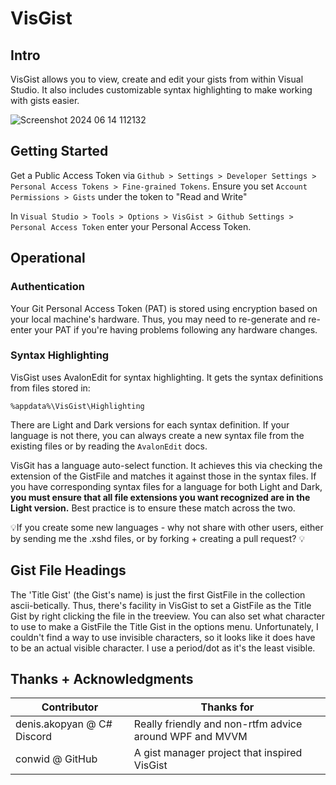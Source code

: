 ﻿# VisGist

## Intro
VisGist allows you to view, create and edit your gists from within Visual Studio. It also includes customizable syntax highlighting to make working with gists easier.

![Screenshot 2024 06 14 112132](Images/Screenshot%202024-06-14%20112132.png)

## Getting Started

Get a Public Access Token via `Github > Settings > Developer Settings > Personal Access Tokens > Fine-grained Tokens`. Ensure you set `Account Permissions > Gists` under the token to "Read and Write"

In `Visual Studio > Tools > Options > VisGist > Github Settings > Personal Access Token` enter your Personal Access  Token.

## Operational

### Authentication

Your Git Personal Access Token (PAT) is stored using encryption based on your local machine's hardware. Thus, you may need to re-generate and re-enter your PAT if you're having problems following any hardware changes. 

### Syntax Highlighting

VisGist uses AvalonEdit for syntax highlighting. It gets the syntax definitions from files stored in:

`%appdata%\VisGist\Highlighting`

There are Light and Dark versions for each syntax definition. If your language is not there, you can always create a new syntax file from the existing files or by reading the `AvalonEdit` docs. 

VisGit has a language auto-select function. It achieves this via checking the extension of the GistFile and matches it against those in the syntax files. If you have corresponding syntax files for a language for both Light and Dark, **you must ensure that all file extensions you want recognized are in the Light version.** Best practice is to ensure these match across the two. 

💡If you create some new languages - why not share with other users, either by sending me the .xshd files, or by forking + creating a pull request? 💡

## Gist File Headings

The 'Title Gist' (the Gist's name) is just the first GistFile in the collection ascii-betically. Thus, there's facility in VisGist to set a GistFile as the Title Gist by right clicking the file in the treeview. You can also set what character to use to make a GistFile the Title Gist in the options menu. Unfortunately, I couldn't find a way to use invisible characters, so it looks like it does have to be an actual visible character. I use a period/dot as it's the least visible.

## Thanks + Acknowledgments

|Contributor|Thanks for|
|-|-|
|denis.akopyan @ C# Discord|Really friendly and non-rtfm advice around WPF and MVVM|
|conwid @ GitHub|A gist manager project that inspired VisGist